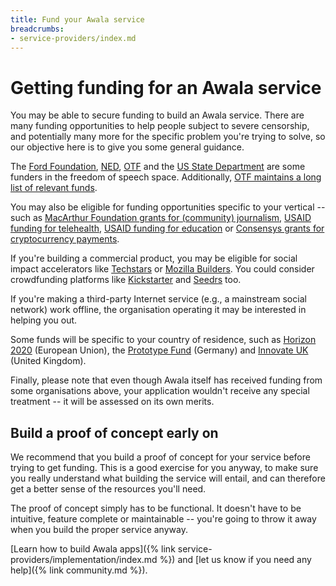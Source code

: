 ```yaml
---
title: Fund your Awala service
breadcrumbs:
- service-providers/index.md
---
```


# Getting funding for an Awala service

You may be able to secure funding to build an Awala service. There are many funding opportunities to help people subject to severe censorship, and potentially many more for the specific problem you're trying to solve, so our objective here is to give you some general guidance.

The [Ford Foundation](https://www.fordfoundation.org/), [NED](https://www.ned.org/apply-for-grant/en/), [OTF](https://opentech.fund/) and the [US State Department](https://www.state.gov/bureau-of-democracy-human-rights-and-labor/programs-and-grants/) are some funders in the freedom of speech space. Additionally, [OTF maintains a long list of relevant funds](https://guide.opentech.fund/appendix-iv-alternative-sources-of-support).

You may also be eligible for funding opportunities specific to your vertical -- such as [MacArthur Foundation grants for (community) journalism](https://www.macfound.org/info-grantseekers/grantmaking-guidelines/media-grant-guidelines), [USAID funding for telehealth](https://www.usaid.gov/global-health/health-systems-innovation), [USAID funding for education](https://www.usaid.gov/education) or [Consensys grants for cryptocurrency payments](https://consensys.net/grants/).

If you're building a commercial product, you may be eligible for social impact accelerators like [Techstars](https://www.techstars.com/accelerators/cox-social-impact) or [Mozilla Builders](https://builders.mozilla.community/). You could consider crowdfunding platforms like [Kickstarter](https://www.kickstarter.com/) and [Seedrs](https://www.seedrs.com/) too.

If you're making a third-party Internet service (e.g., a mainstream social network) work offline, the organisation operating it may be interested in helping you out.

Some funds will be specific to your country of residence, such as [Horizon 2020](https://ec.europa.eu/programmes/horizon2020/en/) (European Union), the [Prototype Fund](https://prototypefund.de/en/) (Germany) and [Innovate UK](https://www.ukri.org/councils/innovate-uk/) (United Kingdom).

Finally, please note that even though Awala itself has received funding from some organisations above, your application wouldn't receive any special treatment -- it will be assessed on its own merits.

## Build a proof of concept early on

We recommend that you build a proof of concept for your service before trying to get funding. This is a good exercise for you anyway, to make sure you really understand what building the service will entail, and can therefore get a better sense of the resources you'll need.

The proof of concept simply has to be functional. It doesn't have to be intuitive, feature complete or maintainable -- you're going to throw it away when you build the proper service anyway.

[Learn how to build Awala apps]({% link service-providers/implementation/index.md %}) and [let us know if you need any help]({% link community.md %}).
